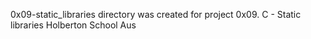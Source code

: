 0x09-static_libraries directory was created
for project 0x09. C - Static libraries
Holberton School Aus
